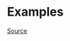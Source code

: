 


# Examples


[Source](http://www.rubydoc.info/gems/rubocop/RuboCop/Cop/Performance/StringReplacement)